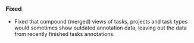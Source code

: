### Fixed
- Fixed that compound (merged) views of tasks, projects and task types would sometimes show outdated annotation data, leaving out the data from recently finished tasks annotations.
